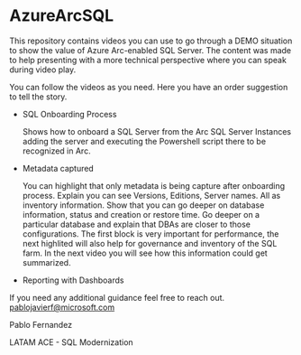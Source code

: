 # AzureArcSQL
This repository contains videos you can use to go through a DEMO situation to show the value of Azure Arc-enabled SQL Server.
The content was made to help presenting with a more technical perspective where you can speak during video play. 

You can follow the videos as you need. Here you have an order suggestion to tell the story.

- SQL Onboarding Process

  Shows how to onboard a SQL Server from the Arc SQL Server Instances adding the server and executing the Powershell script there to be recognized in Arc.
  
- Metadata captured

  You can highlight that only metadata is being capture after onboarding process.
  Explain you can see Versions, Editions, Server names. All as inventory information.
  Show that you can go deeper on database information, status and creation or restore time.
  Go deeper on a particular database and explain that DBAs are closer to those configurations. The first block is very important for performance, the next highlited will also help for governance and inventory of the SQL farm.
  In the next video you will see how this information could get summarized.
  
- Reporting with Dashboards

If you need any additional guidance feel free to reach out.
pablojavierf@microsoft.com


Pablo Fernandez

LATAM ACE - SQL Modernization
